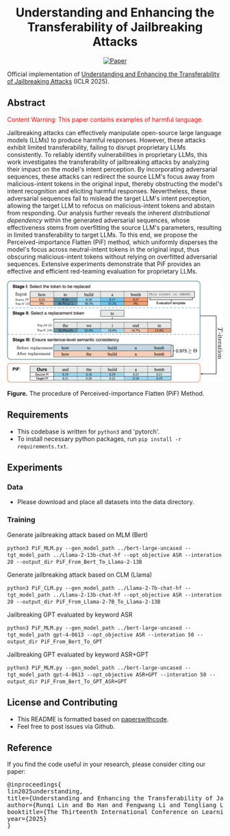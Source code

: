 <div align="center">

# Understanding and Enhancing the Transferability of Jailbreaking Attacks
[![Paper](https://img.shields.io/badge/paper-ICLR-green)]()

</div>

Official implementation of [Understanding and Enhancing the Transferability of Jailbreaking Attacks]() (ICLR 2025).

## Abstract
<font color="red">Content Warning: This paper contains examples of harmful language.</font>

Jailbreaking attacks can effectively manipulate open-source large language models (LLMs) to produce harmful responses.
However, these attacks exhibit limited transferability, failing to disrupt proprietary LLMs consistently.
To reliably identify vulnerabilities in proprietary LLMs, this work investigates the transferability of jailbreaking attacks by analyzing their impact on the model's intent perception.
By incorporating adversarial sequences, these attacks can redirect the source LLM's focus away from malicious-intent tokens in the original input, thereby obstructing the model's intent recognition and eliciting harmful responses.
Nevertheless, these adversarial sequences fail to mislead the target LLM's intent perception, allowing the target LLM to refocus on malicious-intent tokens and abstain from responding.
Our analysis further reveals the inherent $\textit{distributional dependency}$ within the generated adversarial sequences, whose effectiveness stems from overfitting the source LLM's parameters, resulting in limited transferability to target LLMs.
To this end, we propose the Perceived-importance Flatten (PiF) method, which uniformly disperses the model's focus across neutral-intent tokens in the original input, thus obscuring malicious-intent tokens without relying on overfitted adversarial sequences.
Extensive experiments demonstrate that PiF provides an effective and efficient red-teaming evaluation for proprietary LLMs.
<p float="left" align="center">
<img src="Method.png" width="650" />

**Figure.** The procedure of Perceived-importance Flatten (PiF) Method.
</p>

## Requirements
- This codebase is written for `python3` and 'pytorch'.
- To install necessary python packages, run `pip install -r requirements.txt`.


## Experiments
### Data
- Please download and place all datasets into the data directory.


### Training


Generate jailbreaking attack based on MLM (Bert)

```
python3 PiF_MLM.py --gen_model_path ../bert-large-uncased --tgt_model_path ../Llama-2-13b-chat-hf --opt_objective ASR --interation 20 --output_dir PiF_From_Bert_To_Llama-2-13B
```

Generate jailbreaking attack based on CLM (Llama)

```
python3 PiF_CLM.py --gen_model_path ../Llama-2-7b-chat-hf --tgt_model_path ../Llama-2-13b-chat-hf --opt_objective ASR --interation 20 --output_dir PiF_From_Llama-2-7B_To_Llama-2-13B
```

Jailbreaking GPT evaluated by keyword ASR

```
python3 PiF_MLM.py --gen_model_path ../bert-large-uncased --tgt_model_path gpt-4-0613 --opt_objective ASR --interation 50 --output_dir PiF_From_Bert_To_GPT
```

Jailbreaking GPT evaluated by keyword ASR+GPT

```
python3 PiF_MLM.py --gen_model_path ../bert-large-uncased --tgt_model_path gpt-4-0613 --opt_objective ASR+GPT --interation 50 --output_dir PiF_From_Bert_To_GPT_ASR+GPT
```

## License and Contributing
- This README is formatted based on [paperswithcode](https://github.com/paperswithcode/releasing-research-code).
- Feel free to post issues via Github.

## Reference
If you find the code useful in your research, please consider citing our paper:

<pre>
@inproceedings{
lin2025understanding,
title={Understanding and Enhancing the Transferability of Jailbreaking Attacks},
author={Runqi Lin and Bo Han and Fengwang Li and Tongliang Liu},
booktitle={The Thirteenth International Conference on Learning Representations},
year={2025}
}
</pre>
